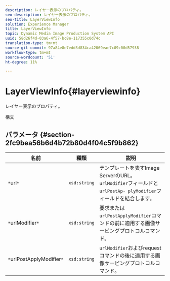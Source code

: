 ```yaml
---
description: レイヤー表示のプロパティ。
seo-description: レイヤー表示のプロパティ。
seo-title: LayerViewInfo
solution: Experience Manager
title: LayerViewInfo
topic: Dynamic Media Image Production System API
uuid: 58d26f4d-03a6-4f57-bc8e-117355c0d74c
translation-type: tm+mt
source-git-commit: 97a84e8e7edd3d834ca42069eae7c09c00d57938
workflow-type: tm+mt
source-wordcount: '51'
ht-degree: 11%

---
```



# LayerViewInfo{#layerviewinfo}

レイヤー表示のプロパティ。

構文

## パラメータ {#section-2fc9bea56b6d4b72b80d4f04c5f9b862}

| 名前 | 種類 | 説明 |
|---|---|---|
| `*`url`*` | `xsd:string` | テンプレートを表すImage ServerのURL。 `urlModifier`フィールドと`urlPostAp- plyModifier`フィールドを結合します。 |
| `*`urlModifier`*` | `xsd:string` | 要求または`urlPostApplyModifier`コマンドの前に適用する画像サービングプロトコルコマンド。 |
| `*`urlPostApplyModifier`*` | `xsd:string` | `urlModifier`およびrequestコマンドの後に適用する画像サービングプロトコルコマンド。 |

